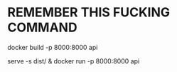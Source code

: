 # REMEMBER THIS FUCKING COMMAND

<!-- In the backend -->
docker build -p 8000:8000 api

<!-- In the vite-ui dir -->
serve -s dist/ & docker run -p 8000:8000 api